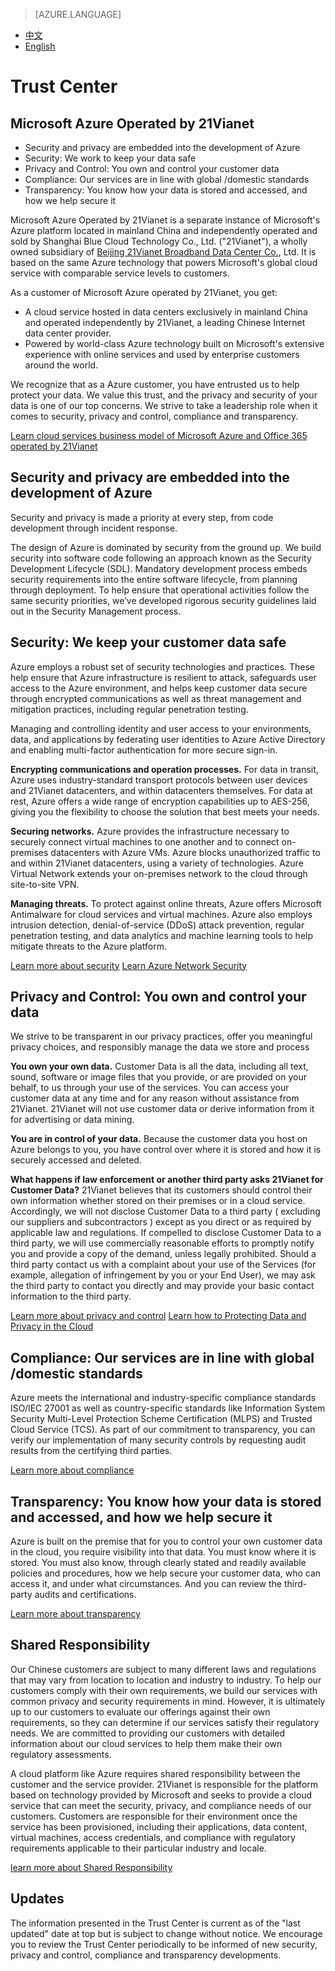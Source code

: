 > [AZURE.LANGUAGE]
- [中文](/support/trust-center/)
- [English](/support/trust-center-en/)

# Trust Center
## Microsoft Azure Operated by 21Vianet
 
* Security and privacy are embedded into the development of Azure
* Security: We work to keep your data safe
* Privacy and Control: You own and control your customer data
* Compliance: Our services are in line with global /domestic standards
* Transparency: You know how your data is stored and accessed, and how we help secure it
 
 <tags ms.service="trust-center" ms.date="12/2015" wacn.date="12/2015" wacn.lang="en"/>
 
Microsoft Azure Operated by 21Vianet is a separate instance of Microsoft's Azure platform located in mainland China and independently operated and sold by Shanghai Blue Cloud Technology Co., Ltd. ("21Vianet"), a wholly owned subsidiary of [Beijing 21Vianet Broadband Data Center Co.](http://www.en.21vianet.com/), Ltd. It is based on the same Azure technology that powers Microsoft's global cloud service with comparable service levels to customers.

As a customer of Microsoft Azure operated by 21Vianet, you get:

* A cloud service hosted in data centers exclusively in mainland China and operated independently by 21Vianet, a leading Chinese Internet data center provider.
* Powered by world-class Azure technology built on Microsoft's extensive experience with online services and used by enterprise customers around the world.

We recognize that as a Azure customer, you have entrusted us to help protect your data. We value this trust, and the privacy and security of your data is one of our top concerns. We strive to take a leadership role when it comes to security, privacy and control, compliance and transparency.

[Learn cloud services business model of Microsoft Azure and Office 365 operated by 21Vianet](https://wacnppe.blob.core.chinacloudapi.cn/marketing-resource/documents/Windows_Azure_and_Office_365_cloud_services_business_model_operated_by_21Vianet12.pdf)

## Security and privacy are embedded into the development of Azure

Security and privacy is made a priority at every step, from code development through incident response.

The design of Azure is dominated by security from the ground up. We build security into software code following an approach known as the Security Development Lifecycle (SDL). Mandatory development process embeds security requirements into the entire software lifecycle, from planning through deployment. To help ensure that operational activities follow the same security priorities, we’ve developed rigorous security guidelines laid out in the Security Management process.

## Security: We keep your customer data safe

Azure employs a robust set of security technologies and practices. These help ensure that Azure infrastructure is resilient to attack, safeguards user access to the Azure environment, and helps keep customer data secure through encrypted communications as well as threat management and mitigation practices, including regular penetration testing.

Managing and controlling identity and user access to your environments, data, and applications by federating user identities to Azure Active Directory and enabling multi-factor authentication for more secure sign-in.

**Encrypting communications and operation processes.** For data in transit, Azure uses industry-standard transport protocols between user devices and 21Vianet datacenters, and within datacenters themselves. For data at rest, Azure offers a wide range of encryption capabilities up to AES-256, giving you the flexibility to choose the solution that best meets your needs.

**Securing networks.** Azure provides the infrastructure necessary to securely connect virtual machines to one another and to connect on-premises datacenters with Azure VMs. Azure blocks unauthorized traffic to and within 21Vianet datacenters, using a variety of technologies. Azure Virtual Network extends your on-premises network to the cloud through site-to-site VPN.

**Managing threats.** To protect against online threats, Azure offers Microsoft Antimalware for cloud services and virtual machines. Azure also employs intrusion detection, denial-of-service (DDoS) attack prevention, regular penetration testing, and data analytics and machine learning tools to help mitigate threats to the Azure platform.

[Learn more about security](/support/trust-center/security/)
[Learn Azure Network Security](https://wacnstorage.blob.core.chinacloudapi.cn/marketing-resource/documents/AzureNetworkSecurity_v3_Feb2015_CN_20151214.pdf)

## Privacy and Control: You own and control your data

We strive to be transparent in our privacy practices, offer you meaningful privacy choices, and responsibly manage the data we store and process

**You own your own data.** Customer Data is all the data, including all text, sound, software or image files that you provide, or are provided on your behalf, to us through your use of the services. You can access your customer data at any time and for any reason without assistance from 21Vianet. 21Vianet will not use customer data or derive information from it for advertising or data mining.

**You are in control of your data.** Because the customer data you host on Azure belongs to you, you have control over where it is stored and how it is securely accessed and deleted.

**What happens if law enforcement or another third party asks 21Vianet for Customer Data?** 21Vianet believes that its customers should control their own information whether stored on their premises or in a cloud service. Accordingly, we will not disclose Customer Data to a third party ( excluding our suppliers and subcontractors ) except as you direct or as required by applicable law and regulations. If compelled to disclose Customer Data to a third party, we will use commercially reasonable efforts to promptly notify you and provide a copy of the demand, unless legally prohibited. Should a third party contact us with a complaint about your use of the Services (for example, allegation of infringement by you or your End User), we may ask the third party to contact you directly and may provide your basic contact information to the third party.

[Learn more about privacy and control](/support/trust-center/privacy/)
[Learn how to Protecting Data and Privacy in the Cloud](https://wacnstorage.blob.core.chinacloudapi.cn/marketing-resource/documents/Protecting_Data_and_Privacy_in_the_Cloud_CN_final20160125.pdf)

## Compliance: Our services are in line with global /domestic standards

Azure meets the international and industry-specific compliance standards ISO/IEC 27001 as well as country-specific standards like Information System Security Multi-Level Protection Scheme Certification (MLPS) and Trusted Cloud Service (TCS). As part of our commitment to transparency, you can verify our implementation of many security controls by requesting audit results from the certifying third parties.

[Learn more about compliance](/support/trust-center/compliance/)

## Transparency: You know how your data is stored and accessed, and how we help secure it

Azure is built on the premise that for you to control your own customer data in the cloud, you require visibility into that data. You must know where it is stored. You must also know, through clearly stated and readily available policies and procedures, how we help secure your customer data, who can access it, and under what circumstances. And you can review the third-party audits and certifications.

[Learn more about transparency](/support/trust-center/transparency/)

## Shared Responsibility

Our Chinese customers are subject to many different laws and regulations that may vary from location to location and industry to industry. To help our customers comply with their own requirements, we build our services with common privacy and security requirements in mind. However, it is ultimately up to our customers to evaluate our offerings against their own requirements, so they can determine if our services satisfy their regulatory needs. We are committed to providing our customers with detailed information about our cloud services to help them make their own regulatory assessments.

A cloud platform like Azure requires shared responsibility between the customer and the service provider. 21Vianet is responsible for the platform based on technology provided by Microsoft and seeks to provide a cloud service that can meet the security, privacy, and compliance needs of our customers. Customers are responsible for their environment once the service has been provisioned, including their applications, data content, virtual machines, access credentials, and compliance with regulatory requirements applicable to their particular industry and locale.

[learn more about Shared Responsibility](/support/shared-responsibility/)

## Updates

The information presented in the Trust Center is current as of the "last updated" date at top but is subject to change without notice. We encourage you to review the Trust Center periodically to be informed of new security, privacy and control, compliance and transparency developments.
